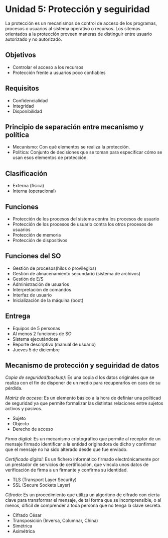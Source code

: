 # Unidad 5: Protección y seguiridad

La protección es un mecanismos de control de acceso de los programas, procesos
o usuarios al sistema operativo o recursos. Los sitemas orientados a la
protección proveen maneras de distinguir entre usuario autorizado y no
autorizado.

## Objetivos

- Controlar el acceso a los recursos
- Protección frente a usuarios poco confiables

## Requisitos

- Confidencialidad
- Integridad
- Disponibilidad

## Principio de separación entre mecanismo y política

- Mecanismo: Con qué elementos se realiza la protección.
- Política: Conjunto de decisiones que se toman para especificar cómo se usan
esos elementos de protección.

## Clasificación

- Externa (física)
- Interna (operacional)

## Funciones

- Protección de los procesos del sistema contra los procesos de usuario
- Protección de los procesos de usuario contra los otros procesos de usuarios
- Protección de memoria
- Protección de dispositivos

## Funciones del SO

- Gestión de procesos(hilos o provilegios)
- Gestión de almacenamiento secundario (sistema de archivos)
- Gestión de E/S
- Administración de usuarios
- Interpretación de comandos
- Interfaz de usuario
- Inicialización de la máquina (boot)

## Entrega

- Equipos de 5 personas
- Al menos 2 funciones de SO
- Sistema ejecutándose
- Reporte descriptivo (manual de usuario)
- Jueves 5 de diciembre

## Mecanismo de protección y seguiridad de datos

*Copia de seguridad(backup)*: Es una copia d los datos originales que se realiza
con el fin de disponer de un medio para recuperarlos en caos de su pérdida.

*Matriz de acceso*: Es un elemento  básico a la hora de definiar una políticad de
seguridad ya que permite formalizar las distintas relaciones entre sujetos
activos y pasivos.

- Sujeto
- Objecto
- Derecho de acceso

*Firma digital*: Es un mecanismo criptográfico que permite al receptor de un
mensaje firmado identificar a la entidad originadora de dicho y confirmar que
el mensaje no ha sido alterado desde que fue enviado.

*Certificado digital*: Es un fichero informático firmado electrónicamente por un
prestador de servicios de certificación, que vincula unos datos de verificación
de firma a un firmante y confirma su identidad.

 - TLS (Transport Layer Security)
 - SSL (Secure Sockets Layer)

*Cifrado*: Es un procedimiento que utiliza un algoritmo de cifrado con cierta clave
para transformar el mensaje, de tal forma que se incomprensible, o al menos,
difícil de comprender a toda persona que no tenga la clave secreta.


- Cifrado César
- Transposición (Inversa, Columnar, China)
- Simétrica
- Asimétrica
